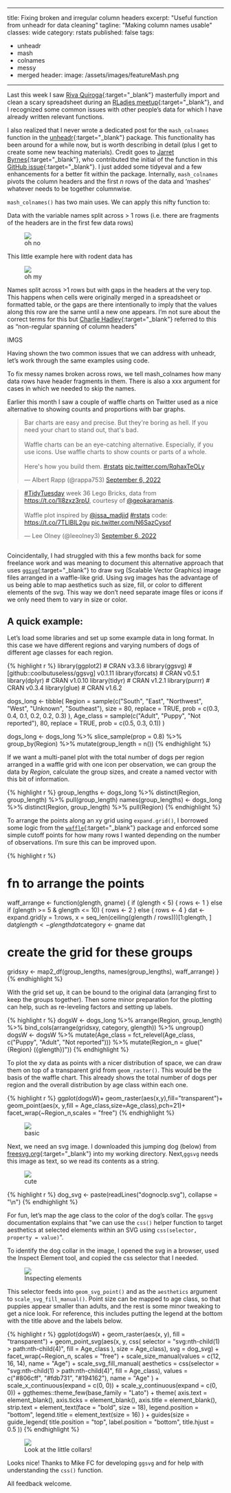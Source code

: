 ---
title: Fixing broken and irregular column headers
excerpt: "Useful function from unheadr for data cleaning"
tagline: "Making column names usable"
classes: wide
category: rstats
published: false
tags: 
  - unheadr
  - mash
  - colnames
  - messy
  - merged
header: 
  image: /assets/images/featureMash.png
 
 ---



Last this week I saw [Riva Quiroga](https://linktr.ee/rivaquiroga){:target="_blank"} masterfully import and clean a scary spreadsheet during an [RLadies meetup](https://vimeo.com/766089428){:target="_blank"}, and I recognized some common issues with other people’s data for which I have already written relevant functions. 

I also realized that I never wrote a dedicated post for the `mash_colnames` function in the [unheadr](https://unheadr.liomys.mx){:target="_blank"} package. This functionality has been around for a while now, but is worth describing in detail (plus I get to create some new teaching materials). Credit goes to [Jarret Byrnes](http://byrneslab.net){:target="_blank"}, who contributed the initial of the function in this [GitHub issue](https://github.com/luisDVA/unheadr/issues/4){:target="_blank"}. I just added some tidyeval and a few enhancements for a better fit within the package. Internally, `mash_colnames` pivots the column headers and the first _n_ rows of the data and ‘mashes’ whatever needs to be together columnwise.


`mash_colnames()` has two main uses. We can apply this nifty function to:


Data with the variable names split across > 1 rows (i.e. there are fragments of the headers are in the first few data rows) 

<figure>
    <a href="/assets/images/mash.png"><img src="/assets/images/mash.png" ></a>
        <figcaption>oh no</figcaption>
</figure>

This little example here with rodent data has 

<figure>
    <a href="/assets/images/mashnolabs.png"><img src="/assets/images/mashnolabs.png" ></a>
        <figcaption>oh my</figcaption>
</figure>

Names split across >1 rows but with gaps in the headers at the very top. This happens when cells were originally merged in a spreadsheet or formatted table, or the gaps are there intentionally to imply that the values along this row are the same until a new one appears. I’m not sure about the correct terms for this but [Charlie Hadley](https://www.visibledata.co.uk/about.html){:target="_blank"} referred to this as “non-regular spanning of column headers”

IMGS


Having shown the two common issues that we can address with unheadr, let’s work through the same examples using code.


To fix messy names broken across rows, we tell mash_colnames how many data rows have header fragments in them. There is also a xxx argument for cases in which we needed to skip the names.






Earlier this month I saw a couple of waffle charts on Twitter used as a nice alternative to showing counts and proportions with bar graphs. 

<blockquote class="twitter-tweet" data-dnt="true"><p lang="en" dir="ltr">Bar charts are easy and precise. But they&#39;re boring as hell. If you need your chart to stand out, that&#39;s bad.<br><br>Waffle charts can be an eye-catching alternative. Especially, if you use icons. Use waffle charts to show counts or parts of a whole.<br><br>Here&#39;s how you build them. <a href="https://twitter.com/hashtag/rstats?src=hash&amp;ref_src=twsrc%5Etfw">#rstats</a> <a href="https://t.co/RqhaxTeOLy">pic.twitter.com/RqhaxTeOLy</a></p>&mdash; Albert Rapp (@rappa753) <a href="https://twitter.com/rappa753/status/1567226189135364096?ref_src=twsrc%5Etfw">September 6, 2022</a></blockquote> <script async src="https://platform.twitter.com/widgets.js" charset="utf-8"></script> 

<blockquote class="twitter-tweet" data-dnt="true"><p lang="en" dir="ltr"><a href="https://twitter.com/hashtag/TidyTuesday?src=hash&amp;ref_src=twsrc%5Etfw">#TidyTuesday</a> week 36 Lego Bricks, data from <a href="https://t.co/1l8zxz3rpU">https://t.co/1l8zxz3rpU</a>, courtesy of <a href="https://twitter.com/geokaramanis?ref_src=twsrc%5Etfw">@geokaramanis</a>. <br><br>Waffle plot inspired by <a href="https://twitter.com/issa_madjid?ref_src=twsrc%5Etfw">@issa_madjid</a> <a href="https://twitter.com/hashtag/rstats?src=hash&amp;ref_src=twsrc%5Etfw">#rstats</a> code: <a href="https://t.co/7TLlBIL2gu">https://t.co/7TLlBIL2gu</a> <a href="https://t.co/N6SazCysof">pic.twitter.com/N6SazCysof</a></p>&mdash; Lee Olney (@leeolney3) <a href="https://twitter.com/leeolney3/status/1567009220389703680?ref_src=twsrc%5Etfw">September 6, 2022</a></blockquote> <script async src="https://platform.twitter.com/widgets.js" charset="utf-8"></script> 

##  
  
  
  
Coincidentally, I had struggled with this a few months back for some freelance work and was meaning to document this alternative approach that uses [`ggsvg`](https://coolbutuseless.github.io/package/ggsvg/){:target="_blank"} to draw svg (Scalable Vector Graphics) image files arranged in a waffle-like grid. Using svg images has the advantage of us being able to map aesthetics such as size, fill, or color to different elements of the svg. This way we don’t need separate image files or icons if we only need them to vary in size or color.

## A quick example:

Let’s load some libraries and set up some example data in long format. In this case we have different regions and varying numbers of dogs of different age classes for each region.


{% highlight r %}
library(ggplot2) # CRAN v3.3.6
library(ggsvg) # [github::coolbutuseless/ggsvg] v0.1.11
library(forcats) # CRAN v0.5.1
library(dplyr) # CRAN v1.0.10
library(tidyr) # CRAN v1.2.1
library(purrr) # CRAN v0.3.4
library(glue) # CRAN v1.6.2

dogs_long <- tibble(
  Region = sample(c("South", "East", "Northwest", "West", "Unknown", "Southeast"),
    size = 80,
    replace = TRUE, prob = c(0.3, 0.4, 0.1, 0.2, 0.2, 0.3)
  ),
  Age_class = sample(c("Adult", "Puppy", "Not reported"), 80, replace = TRUE, prob = c(0.5, 0.3, 0.1))
)

dogs_long <- dogs_long %>%
  slice_sample(prop = 0.8) %>%
  group_by(Region) %>%
  mutate(group_length = n())
{% endhighlight %}


If we want a multi-panel plot with the total number of dogs per region arranged in a waffle grid with one icon per observation, we can group the data by _Region_, calculate the group sizes, and create a named vector with this bit of information.

{% highlight r %}
group_lengths <- dogs_long %>%
  distinct(Region, group_length) %>%
  pull(group_length)
names(group_lengths) <- dogs_long %>%
  distinct(Region, group_length) %>%
  pull(Region)
{% endhighlight %}

To arrange the points along an xy grid using `expand.grid()`, I borrowed some logic from the [`waffle`](https://git.rud.is/hrbrmstr/waffle.git){:target="_blank"} package and enforced some simple cutoff points for how many rows I wanted depending on the number of observations. I’m sure this can be improved upon. 

{% highlight r %}
# fn to arrange the points
waff_arrange <- function(glength, gname) {
  if (glength < 5) {
    rows <- 1
  } else if (glength >= 5 & glength <= 10) {
    rows <- 2
  } else {
    rows <- 4
  }
  dat <- expand.grid(y = 1:rows, x = seq_len(ceiling(glength / rows)))[1:glength, ]
  dat$glength <- glength
  dat$category <- gname
  dat
# create the grid for these groups
gridsxy <- map2_df(group_lengths, names(group_lengths), waff_arrange)
}
{% endhighlight %}

With the grid set up, it can be bound to the original data (arranging first to keep the groups together). Then some minor preparation for the plotting can help, such as re-leveling factors and setting up labels. 

{% highlight r %}
dogsW <- dogs_long %>%
  arrange(Region, group_length) %>%
  bind_cols(arrange(gridsxy, category, glength)) %>%
  ungroup()
dogsW <- dogsW %>%
  mutate(Age_class = fct_relevel(Age_class, c("Puppy", "Adult", "Not reported"))) %>%
  mutate(Region_n = glue("{Region} ({glength})"))
{% endhighlight %}

To plot the xy data as points with a nicer distribution of space, we can draw them on top of a transparent grid from `geom_raster()`. This would be the basis of the waffle chart. This already shows the total number of dogs per region and the overall distribution by age class within each one.

{% highlight r %}
ggplot(dogsW)+
  geom_raster(aes(x,y),fill="transparent")+
  geom_point(aes(x, y,fill = Age_class,size=Age_class),pch=21)+
  facet_wrap(~Region_n,scales = "free")
{% endhighlight %}

<figure>
    <a href="/assets/images/waffpoints.png"><img src="/assets/images/waffpoints.png" ></a>
        <figcaption>basic</figcaption>
</figure>

Next, we need an svg image. I downloaded this jumping dog (below) from [freesvg.org](https://freesvg.org/happy-running-dog-vector-image){:target="_blank"} into my working directory. Next,`ggsvg` needs this image as text, so we read its contents as a string.

<figure>
    <a href="/assets/images/dog.png"><img src="/assets/images/dog.png" ></a>
        <figcaption>cute</figcaption>
</figure>

{% highlight r %}
dog_svg <- paste(readLines("dognoclp.svg"), collapse = "\n")
{% endhighlight %}

For fun, let’s map the age class to the color of the dog’s collar. The `ggsvg` documentation explains that "we can use the `css()` helper function to target aesthetics at selected elements within an SVG using `css(selector, property = value)`".

To identify the dog collar in the image, I opened the svg in a browser, used the Inspect Element tool, and copied the css selector that I needed.

<figure>
    <a href="/assets/images/dogcss.png"><img src="/assets/images/dogcss.png" ></a>
        <figcaption>Inspecting elements</figcaption>
</figure>

This selector feeds into `geom_svg_point()` and as the `aesthetics` argument to `scale_svg_fill_manual()`. Point size can be mapped to age class, so that puppies appear smaller than adults, and the rest is some minor tweaking to get a nice look. For reference, this includes putting the legend at the bottom with the title above and the labels below. 

{% highlight r %}
ggplot(dogsW) +
  geom_raster(aes(x, y), fill = "transparent") +
  geom_point_svg(aes(x, y, css(
    selector = "svg:nth-child(1) > path:nth-child(4)",
    fill = Age_class
  ), size = Age_class), svg = dog_svg) +
  facet_wrap(~Region_n, scales = "free") +
  scale_size_manual(values = c(12, 16, 14), name = "Age") +
  scale_svg_fill_manual(
    aesthetics =
      css(selector = "svg:nth-child(1) > path:nth-child(4)", fill = Age_class),
    values = c("#806cff", "#fdb731", "#194162"), name = "Age"
  ) +
  scale_x_continuous(expand = c(0, 0)) +
  scale_y_continuous(expand = c(0, 0)) +
  ggthemes::theme_few(base_family = "Lato") +
  theme(
    axis.text = element_blank(),
    axis.ticks = element_blank(),
    axis.title = element_blank(),
    strip.text = element_text(face = "bold", size = 18),
    legend.position = "bottom", legend.title = element_text(size = 16)
  ) +
  guides(size = guide_legend(
    title.position = "top", label.position = "bottom",
    title.hjust = 0.5
  ))
{% endhighlight %}

<figure>
    <a href="/assets/images/dogwaffles.png"><img src="/assets/images/dogwaffles.png" ></a>
        <figcaption>Look at the little collars!</figcaption>
</figure>

Looks nice! Thanks to Mike FC for developing `ggsvg` and for help with understanding the `css()` function.

All feedback welcome.

